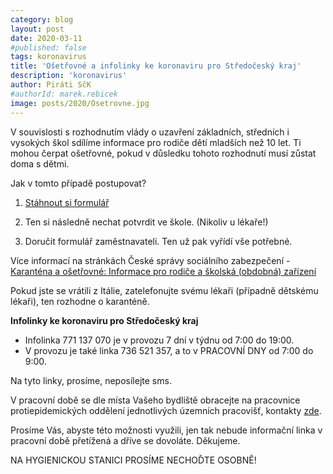 ```yaml
---
category: blog
layout: post
date: 2020-03-11
#published: false
tags: koronavirus
title: 'Ošetřovné a infolinky ke koronaviru pro Středočeský kraj'
description: 'koronavirus'
author: Piráti SčK
#authorId: marek.rebicek
image: posts/2020/Osetrovne.jpg
---
```


V souvislosti s rozhodnutím vlády o uzavření základních, středních i vysokých škol sdílíme informace pro rodiče dětí mladších než 10 let. Ti mohou čerpat ošetřovné, pokud v důsledku tohoto rozhodnutí musí zůstat doma s dětmi.

Jak v tomto případě postupovat?

1) [Stáhnout si formulář](https://www.cssz.cz/documents/20143/157311/89_628_5.pdf)

2) Ten si následně nechat potvrdit ve škole. (Nikoliv u lékaře!)

3) Doručit formulář zaměstnavateli. Ten už pak vyřídí vše potřebné.

Více informací na stránkách České správy sociálního zabezpečení - [Karanténa a ošetřovné: Informace pro rodiče a školská (obdobná) zařízení](https://www.cssz.cz/web/cz/-/karantena-a-osetrovne-informace-pro-rodice-a-skolska-obdobna-zarizeni-)

Pokud jste se vrátili z Itálie, zatelefonujte svému lékaři (případně dětskému lékaři), ten rozhodne o karanténě.

**Infolinky ke koronaviru pro Středočeský kraj**
 
* Infolinka 771 137 070 je v provozu 7 dní v týdnu od 7:00 do 19:00.
* V provozu je také linka 736 521 357, a to v PRACOVNÍ DNY od  7:00 do 9:00. 

Na tyto linky, prosíme, neposílejte sms.

V pracovní době se dle místa Vašeho bydliště obracejte na pracovnice protiepidemických oddělení jednotlivých územních pracovišť, kontakty [zde](http://khsstc.cz/obsah/kontakty_147_1.html).

Prosíme Vás, abyste této možnosti využili, jen tak nebude informační linka v pracovní době přetížená a dříve se dovoláte. Děkujeme.

NA HYGIENICKOU STANICI PROSÍME NECHOĎTE OSOBNĚ!


